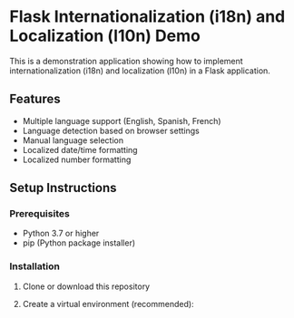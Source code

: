 # Flask Internationalization (i18n) and Localization (l10n) Demo

This is a demonstration application showing how to implement internationalization (i18n) and localization (l10n) in a Flask application.

## Features

- Multiple language support (English, Spanish, French)
- Language detection based on browser settings
- Manual language selection
- Localized date/time formatting
- Localized number formatting

## Setup Instructions

### Prerequisites

- Python 3.7 or higher
- pip (Python package installer)

### Installation

1. Clone or download this repository

2. Create a virtual environment (recommended):